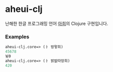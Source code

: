 # aheui-clj

난해한 한글 프로그래밍 언어 [아희](http://aheui.github.io/)의 Clojure 구현입니다.


### Examples

```clojure
aheui-clj.core=> (ㅏ 방맣희)
45678
뉮0
aheui-clj.core=> (ㅏ 밝밦따망희)
420
```

